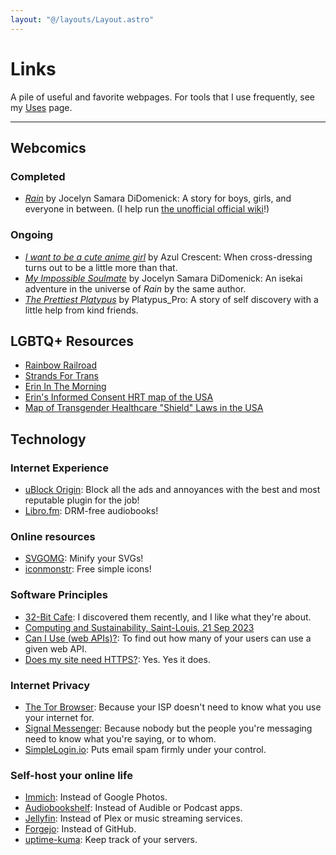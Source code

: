 ```yaml
---
layout: "@/layouts/Layout.astro"
---
```


# Links

A pile of useful and favorite webpages. For tools that I use frequently, see my [Uses](/uses) page.

---

## Webcomics

### Completed

- _[Rain](https://rain.thecomicseries.com/comics/first/#content-start)_ by Jocelyn Samara DiDomenick: A story for boys, girls, and everyone in between. (I help run [the unofficial official wiki](https://rainverse.wiki/wiki/Rainverse_Wiki)!)

### Ongoing

- _[I want to be a cute anime girl](https://www.webtoons.com/en/canvas/i-want-to-be-a-cute-anime-girl/list?title_no=349416)_ by Azul Crescent: When cross-dressing turns out to be a little more than that.
- _[My Impossible Soulmate](https://mis.thecomicseries.com/comics/first/#content-start)_ by Jocelyn Samara DiDomenick: An isekai adventure in the universe of _Rain_ by the same author.
- _[The Prettiest Platypus](https://www.webtoons.com/en/canvas/the-prettiest-platypus/list?title_no=463063)_ by Platypus_Pro: A story of self discovery with a little help from kind friends.

## LGBTQ+ Resources

- [Rainbow Railroad](https://www.rainbowrailroad.org)
- [Strands For Trans](https://strandsfortrans.org)
- [Erin In The Morning](https://www.erininthemorning.com)
- [Erin's Informed Consent HRT map of the USA](https://www.google.com/maps/d/viewer?mid=1DxyOTw8dI8n96BHFF2JVUMK7bXsRKtzA&ll=42.47025816653199%2C-97.03854516744877&z=4)
- [Map of Transgender Healthcare "Shield" Laws in the USA](https://www.mapresearch.org/equality-maps/healthcare/trans_shield_laws)

## Technology

### Internet Experience

- [uBlock Origin](https://ublockorigin.com): Block all the ads and annoyances with the best and most reputable plugin for the job!
- [Libro.fm](https://libro.fm): DRM-free audiobooks!

### Online resources

- [SVGOMG](https://jakearchibald.github.io/svgomg/): Minify your SVGs!
- [iconmonstr](https://iconmonstr.com): Free simple icons!

### Software Principles

- [32-Bit Cafe](https://32bit.cafe): I discovered them recently, and I like what they're about.
- [Computing and Sustainability, Saint-Louis, 21 Sep 2023](https://100r.co/site/computing_and_sustainability.html)
- [Can I Use (web APIs)?](https://caniuse.com): To find out how many of your users can use a given web API.
- [Does my site need HTTPS?](https://doesmysiteneedhttps.com): Yes. Yes it does.

### Internet Privacy

- [The Tor Browser](https://www.torproject.org/download): Because your ISP doesn't need to know what you use your internet for.
- [Signal Messenger](https://signal.org): Because nobody but the people you're messaging need to know what you're saying, or to whom.
- [SimpleLogin.io](https://simplelogin.io): Puts email spam firmly under your control.

### Self-host your online life

- [Immich](https://immich.app): Instead of Google Photos.
- [Audiobookshelf](https://www.audiobookshelf.org): Instead of Audible or Podcast apps.
- [Jellyfin](https://jellyfin.org): Instead of Plex or music streaming services.
- [Forgejo](https://forgejo.org): Instead of GitHub.
- [uptime-kuma](https://github.com/louislam/uptime-kuma): Keep track of your servers.
